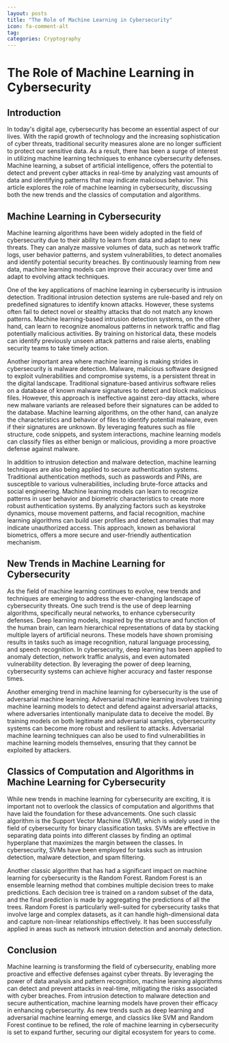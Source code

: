 ```yaml
---
layout: posts
title: "The Role of Machine Learning in Cybersecurity"
icon: fa-comment-alt
tag:      
categories: Cryptography
---
```



# The Role of Machine Learning in Cybersecurity

## Introduction

In today's digital age, cybersecurity has become an essential aspect of our lives. With the rapid growth of technology and the increasing sophistication of cyber threats, traditional security measures alone are no longer sufficient to protect our sensitive data. As a result, there has been a surge of interest in utilizing machine learning techniques to enhance cybersecurity defenses. Machine learning, a subset of artificial intelligence, offers the potential to detect and prevent cyber attacks in real-time by analyzing vast amounts of data and identifying patterns that may indicate malicious behavior. This article explores the role of machine learning in cybersecurity, discussing both the new trends and the classics of computation and algorithms.

## Machine Learning in Cybersecurity

Machine learning algorithms have been widely adopted in the field of cybersecurity due to their ability to learn from data and adapt to new threats. They can analyze massive volumes of data, such as network traffic logs, user behavior patterns, and system vulnerabilities, to detect anomalies and identify potential security breaches. By continuously learning from new data, machine learning models can improve their accuracy over time and adapt to evolving attack techniques.

One of the key applications of machine learning in cybersecurity is intrusion detection. Traditional intrusion detection systems are rule-based and rely on predefined signatures to identify known attacks. However, these systems often fail to detect novel or stealthy attacks that do not match any known patterns. Machine learning-based intrusion detection systems, on the other hand, can learn to recognize anomalous patterns in network traffic and flag potentially malicious activities. By training on historical data, these models can identify previously unseen attack patterns and raise alerts, enabling security teams to take timely action.

Another important area where machine learning is making strides in cybersecurity is malware detection. Malware, malicious software designed to exploit vulnerabilities and compromise systems, is a persistent threat in the digital landscape. Traditional signature-based antivirus software relies on a database of known malware signatures to detect and block malicious files. However, this approach is ineffective against zero-day attacks, where new malware variants are released before their signatures can be added to the database. Machine learning algorithms, on the other hand, can analyze the characteristics and behavior of files to identify potential malware, even if their signatures are unknown. By leveraging features such as file structure, code snippets, and system interactions, machine learning models can classify files as either benign or malicious, providing a more proactive defense against malware.

In addition to intrusion detection and malware detection, machine learning techniques are also being applied to secure authentication systems. Traditional authentication methods, such as passwords and PINs, are susceptible to various vulnerabilities, including brute-force attacks and social engineering. Machine learning models can learn to recognize patterns in user behavior and biometric characteristics to create more robust authentication systems. By analyzing factors such as keystroke dynamics, mouse movement patterns, and facial recognition, machine learning algorithms can build user profiles and detect anomalies that may indicate unauthorized access. This approach, known as behavioral biometrics, offers a more secure and user-friendly authentication mechanism.

## New Trends in Machine Learning for Cybersecurity

As the field of machine learning continues to evolve, new trends and techniques are emerging to address the ever-changing landscape of cybersecurity threats. One such trend is the use of deep learning algorithms, specifically neural networks, to enhance cybersecurity defenses. Deep learning models, inspired by the structure and function of the human brain, can learn hierarchical representations of data by stacking multiple layers of artificial neurons. These models have shown promising results in tasks such as image recognition, natural language processing, and speech recognition. In cybersecurity, deep learning has been applied to anomaly detection, network traffic analysis, and even automated vulnerability detection. By leveraging the power of deep learning, cybersecurity systems can achieve higher accuracy and faster response times.

Another emerging trend in machine learning for cybersecurity is the use of adversarial machine learning. Adversarial machine learning involves training machine learning models to detect and defend against adversarial attacks, where adversaries intentionally manipulate data to deceive the model. By training models on both legitimate and adversarial samples, cybersecurity systems can become more robust and resilient to attacks. Adversarial machine learning techniques can also be used to find vulnerabilities in machine learning models themselves, ensuring that they cannot be exploited by attackers.

## Classics of Computation and Algorithms in Machine Learning for Cybersecurity

While new trends in machine learning for cybersecurity are exciting, it is important not to overlook the classics of computation and algorithms that have laid the foundation for these advancements. One such classic algorithm is the Support Vector Machine (SVM), which is widely used in the field of cybersecurity for binary classification tasks. SVMs are effective in separating data points into different classes by finding an optimal hyperplane that maximizes the margin between the classes. In cybersecurity, SVMs have been employed for tasks such as intrusion detection, malware detection, and spam filtering.

Another classic algorithm that has had a significant impact on machine learning for cybersecurity is the Random Forest. Random Forest is an ensemble learning method that combines multiple decision trees to make predictions. Each decision tree is trained on a random subset of the data, and the final prediction is made by aggregating the predictions of all the trees. Random Forest is particularly well-suited for cybersecurity tasks that involve large and complex datasets, as it can handle high-dimensional data and capture non-linear relationships effectively. It has been successfully applied in areas such as network intrusion detection and anomaly detection.

## Conclusion

Machine learning is transforming the field of cybersecurity, enabling more proactive and effective defenses against cyber threats. By leveraging the power of data analysis and pattern recognition, machine learning algorithms can detect and prevent attacks in real-time, mitigating the risks associated with cyber breaches. From intrusion detection to malware detection and secure authentication, machine learning models have proven their efficacy in enhancing cybersecurity. As new trends such as deep learning and adversarial machine learning emerge, and classics like SVM and Random Forest continue to be refined, the role of machine learning in cybersecurity is set to expand further, securing our digital ecosystem for years to come.